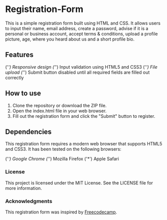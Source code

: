 # Registration-Form

This is a simple registration form built using HTML and CSS. It allows users to input their name, email address, create a password, advise if it is a personal or business account, accept terms & conditions, upload a profile picture, age, where you heard about us and a short profile bio.

## Features

('*') Responsive design
('*') Input validation using HTML5 and CSS3
('*') File upload
('*') Submit button disabled until all required fields are filled out correctly

## How to use

1. Clone the repository or download the ZIP file.
2. Open the index.html file in your web browser.
3. Fill out the registration form and click the "Submit" button to register.

## Dependencies

This registration form requires a modern web browser that supports HTML5 and CSS3. It has been tested on the following browsers:

('*') Google Chrome
('*') Mozilla Firefox
('*') Apple Safari

### License

This project is licensed under the MIT License. See the LICENSE file for more information.

### Acknowledgments

This registration form was inspired by [Freecodecamp](https://www.freecodecamp.org/learn).
